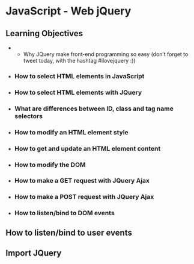 # JavaScript - Web jQuery

## Learning Objectives

- * Why JQuery make front-end programming so easy (don’t forget to tweet today, with the hashtag #ilovejquery :))
- ### How to select HTML elements in JavaScript
- ### How to select HTML elements with JQuery
- ### What are differences between ID, class and tag name selectors
- ### How to modify an HTML element style
- ### How to get and update an HTML element content
- ### How to modify the DOM
- ### How to make a GET request with JQuery Ajax
- ### How to make a POST request with JQuery Ajax
- ### How to listen/bind to DOM events

## How to listen/bind to user events

## Import JQuery
<head>
    <script src="https://code.jquery.com/jquery-3.2.1.min.js"></script>
</head>


